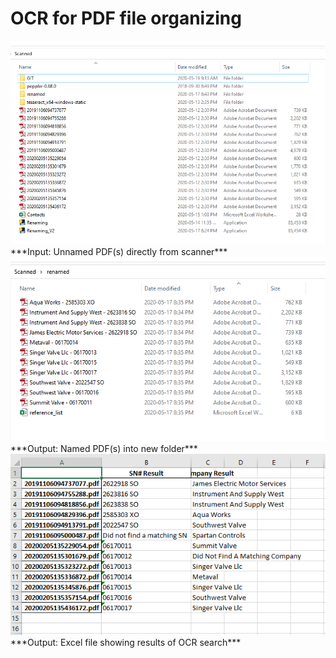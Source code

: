 # OCR for PDF file organizing
 

<img src="reference/scanned_folder.png" width="600">
***Input: Unnamed PDF(s) directly from scanner***

<img src="reference/renamed_folder.png" width="600">
***Output: Named PDF(s) into new folder***

<img src="reference/reference_list.png" width="600">
***Output: Excel file showing results of OCR search***
